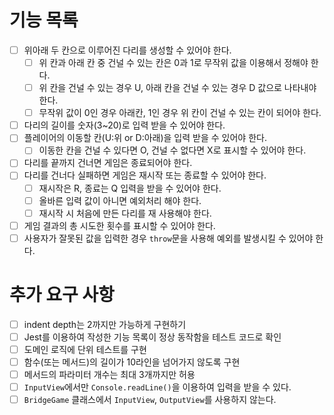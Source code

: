 
# 기능 목록
- [ ] 위아래 두 칸으로 이루어진 다리를 생성할 수 있어야 한다.
	- [ ] 위 칸과 아래 칸 중 건널 수 있는 칸은 0과 1로 무작위 값을 이용해서 정해야 한다.
	- [ ] 위 칸을 건널 수 있는 경우 U, 아래 칸을 건널 수 있는 경우 D 값으로 나타내야 한다.
	- [ ] 무작위 값이 0인 경우 아래칸, 1인 경우 위 칸이 건널 수 있는 칸이 되어야 한다.
- [ ] 다리의 길이를 숫자(3~20)로 입력 받을 수 있어야 한다.
- [ ] 플레이어의 이동할 칸(U:위 or D:아래)을 입력 받을 수 있어야 한다.
	- [ ] 이동한 칸을 건널 수 있다면 O, 건널 수 없다면 X로 표시할 수 있어야 한다.
- [ ] 다리를 끝까지 건너면 게임은 종료되어야 한다.
- [ ] 다리를 건너다 실패하면 게임은 재시작 또는 종료할 수 있어야 한다.
	- [ ] 재시작은 R, 종료는 Q 입력을 받을 수 있어야 한다.
	- [ ] 올바른 입력 값이 아니면 예외처리 해야 한다.
	- [ ] 재시작 시 처음에 만든 다리를 재 사용해야 한다.
- [ ] 게임 결과의 총 시도한 횟수를 표시할 수 있어야 한다.
- [ ] 사용자가 잘못된 값을 입력한 경우 `throw`문을 사용해 예외를 발생시킬 수 있어야 한다.

# 추가 요구 사항
- [ ] indent depth는 2까지만 가능하게 구현하기
- [ ] Jest를 이용하여 작성한 기능 목록이 정상 동작함을 테스트 코드로 확인
- [ ] 도메인 로직에 단위 테스트를 구현
- [ ] 함수(또는 메서드)의 길이가 10라인을 넘어가지 않도록 구현
- [ ] 메서드의 파라미터 개수는 최대 3개까지만 허용
- [ ] `InputView`에서만 `Console.readLine()`을 이용하여 입력을 받을 수 있다.
- [ ] `BridgeGame` 클래스에서 `InputView`, `OutputView`를 사용하지 않는다.
